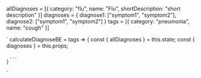allDiagnoses = [{
    category: "flu",
    name: "Flu",
    shortDescription: "short description"
}]
diagnoses = {
    diagnose1: ["symptom1", "symptom2"],
    diagnose2: ["symptom1", "symptom2"]
}
tags = [{
    category: "pneumonia",
    name: "cough"
}]


`
    calculateDiagnoseBE = tags => {
      const { allDiagnoses } = this.state;
      const { diagnoses } = this.props;

     ...
    }
`